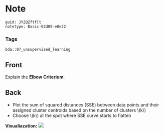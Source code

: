 # Note
```
guid: JYZQZftf[t
notetype: Basic-02d89-e0e22
```

### Tags
```
bda::07_unsupervised_learning
```

## Front
Explain the <b>Elbow Criterium</b>.

## Back
<ul>
  <li>Plot the sum of squared distances (SSE) between data points
  and their assigned cluster centroids based on the number of
  clusters \(k\)
  <li>Choose \(k\) at the spot where SSE curve starts to flatten
</ul><b>Visualiazation:</b> <img src="paste-0524c4b679af4c5bae5fba7c6ba4c3937e3188e2.jpg">
